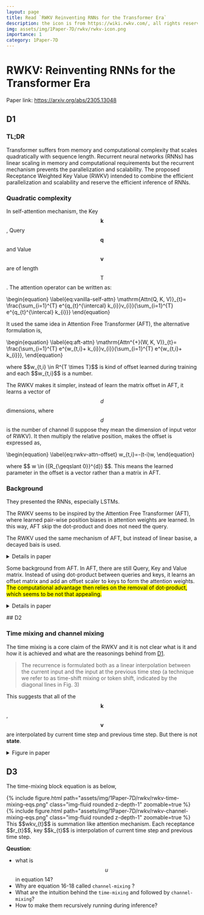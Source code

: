 ```yaml
---
layout: page
title: Read `RWKV Reinventing RNNs for the Transformer Era`
description: the icon is from https://wiki.rwkv.com/, all rights reserves to its onwer.
img: assets/img/1Paper-7D/rwkv/rwkv-icon.png
importance: 1
category: 1Paper-7D
---
```


# RWKV: Reinventing RNNs for the Transformer Era
Paper link: https://arxiv.org/abs/2305.13048


## D1

### TL;DR
Transformer suffers from memory and computational complexity that scales quadratically with sequence length. Recurrent neural networks (RNNs) has linear scaling in memory and computational requirements but the recurrent mechanism prevents the parallelization and scalability. The proposed Receptance Weighted Key Value (RWKV) intended to combine the efficient parallelization and scalability and reserve the efficient inference of RNNs.

### Quadratic complexity
In self-attention mechanism, the Key $$\mathbf{k}$$, Query $$\mathbf{q}$$ and Value $$\mathbf{v}$$ are of length $$\mathrm{T}$$. The attention operator can be written as:
<p>
\begin{equation}
\label{eq:vanilla-self-attn}
\mathrm{Attn(Q, K, V)}_{t}= \frac{\sum_{i=1}^{T} e^{q_{t}^{\intercal} k_{i}}v_{i}}{\sum_{i=1}^{T} e^{q_{t}^{\intercal} k_{i}}}
\end{equation}
</p>

It used the same idea in Attention Free Transformer (AFT), the alternative formulation is,
<p>
\begin{equation}
\label{eq:aft-attn}
\mathrm{Attn^{+}(W, K, V)}_{t}= \frac{\sum_{i=1}^{T} e^{w_{t,i}+ k_{i}}v_{i}}{\sum_{i=1}^{T} e^{w_{t,i}+ k_{i}}},
\end{equation}
</p>
where $$w_{t,i} \in R^{T \times T}$$ is kind of offset learned during training and each $$w_{t,i}$$ is a number.

The RWKV makes it simpler, instead of learn the matrix offset in AFT, it learns a vector of $$d$$ dimensions, where $$d$$ is the number of channel (I suppose they mean the dimension of input vetor of RWKV). It then multiply the relative position, makes the offset is expressed as,
<p>
\begin{equation}
\label{eq:rwkv-attn-offset}
w_{t,i}=-(t-i)w,
\end{equation}
</p>
where $$ w \in ({R_{\geqslant 0}}^{d}) $$. This means the learned parameter in the offset is a vector rather than a matrix in AFT.

### Background
They presented the RNNs, especially LSTMs.

The RWKV seems to be inspired by the Attention Free Transformer (AFT), where learned pair-wise position biases in attention weights are learned. In this way, AFT skip the dot-product and does not need the query.

The RWKV used the same mechanism of AFT, but instead of linear basise, a decayed bais is used.
<p>
<details>
  <summary>Details in paper</summary>
<!-- ![](assets/img/1Paper-7D/rwkv/rwkv-attention.png)
<img src="./assets/img/1Paper-7D/rwkv/rwkv-attention.png" alt="drawing" style="width:200px;"/> -->
<div class="col-sm mt-3 mt-md-0">
    {% include figure.html path="assets/img/1Paper-7D/rwkv/rwkv-attention.png" class="img-fluid rounded z-depth-1" zoomable=true %}
</div>
</details>
</p>

Some background from AFT. In AFT, there are still Query, Key and Value matrix. Instead of using dot-product between queries and keys, it learns an offset matrix and add an offset scaler to keys to form the attention weights. <mark>The computational advantage then relies on the removal of dot-product, which seems to be not that appealing.</mark>

<p>
<details>
  <summary>Details in paper</summary>
<div class="col-sm mt-3 mt-md-0">
    {% include figure.html path="assets/img/1Paper-7D/rwkv/aft-attn-eq-explain.png" class="img-fluid rounded z-depth-1" zoomable=true %}
</div>
<div class="col-sm mt-3 mt-md-0">
    {% include figure.html path="assets/img/1Paper-7D/rwkv/aft-attn-eq-illustration-fig.png" class="img-fluid rounded z-depth-1" zoomable=true %}
</div>
</details>
</p>
## D2

### Time mixing and channel mixing
The time mixing is a core claim of the RWKV and it is not clear what is it and how it is achieved and what are the reasonings behind from [D1](#d1).

> The recurrence is formulated both as a linear interpolation between the current input and the input at the previous time step (a technique we refer to as time-shift mixing or token shift, indicated by the diagonal lines in Fig. 3)

This suggests that all of the $$\mathbf{k}$$, $$\mathbf{v}$$ are interpolated by current time step and previous time step. But there is not **state**.
<p>
<details>
  <summary>Figure in paper</summary>
<div class="col-sm mt-3 mt-md-0">
    {% include figure.html path="assets/img/1Paper-7D/rwkv/rwkv-architecture-for-language-modelling.png" class="img-fluid rounded z-depth-1" zoomable=true %}
</div>
</details>
</p>

## D3
The time-mixing block equation is as below,
<div class="col-sm mt-3 mt-md-0">
    {% include figure.html path="assets/img/1Paper-7D/rwkv/rwkv-time-mixing-eqs.png" class="img-fluid rounded z-depth-1" zoomable=true %}
</div>
<div class="col-sm mt-3 mt-md-0">
    {% include figure.html path="assets/img/1Paper-7D/rwkv/rwkv-channel-mixing-eqs.png" class="img-fluid rounded z-depth-1" zoomable=true %}
</div>
This $$wkv_{t}$$ is summation like attention mechanism. Each receptance $$r_{t}$$, key $$k_{t}$$ is interpolation of current time step and previous time step.

**Qeustion**: 
- what is $$u$$ in equation 14?
- Why are equation 16-18 called `channel-mixing` ?
- What are the intuition behind the `time-mixing` and followed by `channel-mixing`?
- How to make them recursively running during inference?

